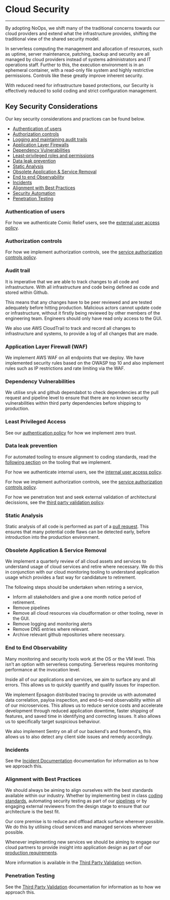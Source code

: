 # Cloud Security
***

By adopting NoOps, we shift many of the traditional concerns towards our cloud providers and extend what the 
infrastructure provides, shifting the traditional view of the shared security model.

In serverless computing the management and allocation of resources, such as uptime, server maintenance, patching, backup
and security are all managed by cloud providers instead of systems administrators and IT operations staff. Further to 
this, the execution environment is in an ephemeral container, with a read-only file system and highly restrictive 
permissions. Controls like these greatly improve inherent security.

With reduced need for infrastructure based protections, our Security is effectively reduced to solid coding and strict 
configuration management.

## Key Security Considerations
Our key security considerations and practices can be found below.

- [Authentication of users](#authentication-of-users)
- [Authorization controls](#authorization-controls)
- [Logging and maintaining audit trails](#audit-trail)
- [Application Layer Firewalls](#application-layer-firewall-waf)
- [Dependency Vulnerabilities](#dependency-vulnerabilities)
- [Least-privileged roles and permissions](#least-privileged-access)
- [Data leak prevention](#data-leak-prevention)
- [Static Analysis](#static-analysis)
- [Obsolete Application & Service Removal](#obsolete-application--service-removal)
- [End to end Observability](#end-to-end-observability)
- [Incidents](#incidents)
- [Alignment with Best Practices](#alignment-with-best-practices)
- [Security Automation](#security-automation)
- [Penetration Testing](#penetration-testing)

### Authentication of users

For how we authenticate Comic Relief users, see the 
[external user access policy](authentication-policy.md#external-user-access-policy).

### Authorization controls

For how we implement authorization controls, see the 
[service authorization controls policy](authentication-policy.md#service-authorization-controls).

### Audit trail

It is imperative that we are able to track changes to all code and infrastructure. With all infrastructure and code 
being defined as code and stored within Github. 

This means that any changes have to be peer reviewed and are tested adequately before hitting production. Malicious 
actors cannot update code or infrastructure, without it firstly being reviewed by other members of the engineering team. 
Engineers should only have read only access to the GUI.

We also use AWS CloudTrail to track and record all changes to infrastructure and systems, to provide a log of all changes
that are made.

### Application Layer Firewall (WAF)

We implement AWS WAF on all endpoints that we deploy. We have implemented security rules based on the OWASP 
top 10 and also implement rules such as IP restrictions and rate limiting via the WAF.

### Dependency Vulnerabilities

We utilise snyk and github dependabot to check dependencies at the pull request and pipeline level to ensure that there
are no known security vulnerabilities within third party dependencies before shipping to production. 

### Least Privileged Access

See our [authentication policy](authentication-policy.md) for how we implement zero trust.

### Data leak prevention

For automated tooling to ensure alignment to coding standards, read the 
[following section](../service-delivery/tooling.md#coding-standards) on the tooling that we implement.

For how we authenticate internal users, see the 
[internal user access policy](authentication-policy.md#internal-user-access-policy).

For how we implement authorization controls, see the 
[service authorization controls policy](authentication-policy.md#service-authorization-controls).

For how we penetration test and seek external validation of architectural decissions, see the
[third party validation policy](third-party-validation.md).

### Static Analysis

Static analysis of all code is performed as part of a [pull request](../service-delivery/pull-requests.md). This ensures
that many potential code flaws can be detected early, before introduction into the production environment.

### Obsolete Application & Service Removal

We implement a quarterly review of all cloud assets and services to understand usage of cloud services and retire where
necessary. We do this in conjunction with our cloud monitoring tooling to understand application usage which provides a
fast way for candidature to retirement.

The following steps should be undertaken when retiring a service,

- Inform all stakeholders and give a one month notice period of retirement.
- Remove pipelines
- Remove all cloud resources via cloudformation or other tooling, never in the GUI.
- Remove logging and monitoring alerts
- Remove DNS entries where relevant.
- Archive relevant github repositories where necessary. 

### End to End Observability

Many monitoring and security tools work at the OS or the VM level. This isn’t an option with serverless computing. 
Serverless requires monitoring performance at the invocation level.

Inside all of our applications and services, we aim to surface any and all errors. This allows us to quickly quantify
and qualify issues for inspection.

We implement Epsagon distributed tracing to provide us with automated data correlation, payloa inspection, and 
end-to-end observability within all of our microservices. This allows us to reduce service costs and accelerate 
development through reduced application downtime, faster shipping of features, and saved time in identifying and 
correcting issues. It also allows us to specifically target suspicious behaviour.

We also implement Sentry on all of our backend's and frontend's, this allows us to also detect any client side issues and
remedy accordingly.

### Incidents

See the [Incident Documentation](Incidents/overview.md) documentation for information as to how we approach this.

### Alignment with Best Practices

We should always be aiming to align ourselves with the best standards available within our industry. Whether by 
implementing best in class [coding standards](../service-delivery/coding-standards.md), automating security testing as
part of our [pipelines](../service-delivery/pipelines.md) or by engaging external reviewers from the design stage to
ensure that our architecture is the best fit.

Our core premise is to reduce and offload attack surface wherever possible. We do this by utilising cloud services and
managed services wherever possible.

Whenever implementing new services we should be aiming to engage our cloud partners to provide insight into application 
design as part of our [production requirements](prodreq.md).

More information is available in the [Third Party Validation](third-party-validation.md) section.

### Penetration Testing

See the [Third Party Validation](third-party-validation.md) documentation for information as to how we approach this.

